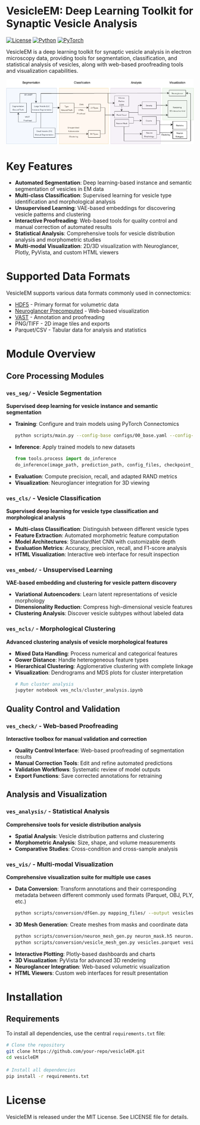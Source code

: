 # VesicleEM: Deep Learning Toolkit for Synaptic Vesicle Analysis

[![License](https://img.shields.io/badge/License-MIT-blue.svg)](https://opensource.org/licenses/MIT)
[![Python](https://img.shields.io/badge/Python-3.8%2B-blue.svg)](https://www.python.org/)
[![PyTorch](https://img.shields.io/badge/PyTorch-1.10%2B-red.svg)](https://pytorch.org/)

VesicleEM is a deep learning toolkit for synaptic vesicle analysis in electron microscopy data, providing tools for segmentation, classification, and statistical analysis of vesicles, along with web-based proofreading tools and visualization capabilities.

![Workflow Overview](flowchart.png)

# Key Features

- **Automated Segmentation**: Deep learning-based instance and semantic segmentation of vesicles in EM data
- **Multi-class Classification**: Supervised learning for vesicle type identification and morphological analysis
- **Unsupervised Learning**: VAE-based embeddings for discovering vesicle patterns and clustering
- **Interactive Proofreading**: Web-based tools for quality control and manual correction of automated results
- **Statistical Analysis**: Comprehensive tools for vesicle distribution analysis and morphometric studies
- **Multi-modal Visualization**: 2D/3D visualization with Neuroglancer, Plotly, PyVista, and custom HTML viewers

# Supported Data Formats

VesicleEM supports various data formats commonly used in connectomics:

- [HDF5](https://www.hdfgroup.org/solutions/hdf5/) - Primary format for volumetric data
- [Neuroglancer Precomputed](https://github.com/google/neuroglancer/tree/master/src/datasource/precomputed) - Web-based visualization
- [VAST](https://lichtman.rc.fas.harvard.edu/vast/) - Annotation and proofreading
- PNG/TIFF - 2D image tiles and exports
- Parquet/CSV - Tabular data for analysis and statistics

# Module Overview

## Core Processing Modules

### `ves_seg/` - Vesicle Segmentation
**Supervised deep learning for vesicle instance and semantic segmentation**

- **Training**: Configure and train models using PyTorch Connectomics
  ```bash
  python scripts/main.py --config-base configs/00_base.yaml --config-file configs/bcd_config.yaml
  ```
- **Inference**: Apply trained models to new datasets
  ```python
  from tools.process import do_inference
  do_inference(image_path, prediction_path, config_files, checkpoint_path)
  ```
- **Evaluation**: Compute precision, recall, and adapted RAND metrics
- **Visualization**: Neuroglancer integration for 3D viewing

### `ves_cls/` - Vesicle Classification
**Supervised deep learning for vesicle type classification and morphological analysis**

- **Multi-class Classification**: Distinguish between different vesicle types
- **Feature Extraction**: Automated morphometric feature computation
- **Model Architectures**: StandardNet CNN with customizable depth
- **Evaluation Metrics**: Accuracy, precision, recall, and F1-score analysis
- **HTML Visualization**: Interactive web interface for result inspection

### `ves_embed/` - Unsupervised Learning
**VAE-based embedding and clustering for vesicle pattern discovery**

- **Variational Autoencoders**: Learn latent representations of vesicle morphology
- **Dimensionality Reduction**: Compress high-dimensional vesicle features
- **Clustering Analysis**: Discover vesicle subtypes without labeled data

### `ves_ncls/` - Morphological Clustering
**Advanced clustering analysis of vesicle morphological features**

- **Mixed Data Handling**: Process numerical and categorical features
- **Gower Distance**: Handle heterogeneous feature types
- **Hierarchical Clustering**: Agglomerative clustering with complete linkage
- **Visualization**: Dendrograms and MDS plots for cluster interpretation
  ```python
  # Run cluster analysis
  jupyter notebook ves_ncls/cluster_analysis.ipynb
  ```

## Quality Control and Validation

### `ves_check/` - Web-based Proofreading
**Interactive toolbox for manual validation and correction**

- **Quality Control Interface**: Web-based proofreading of segmentation results
- **Manual Correction Tools**: Edit and refine automated predictions
- **Validation Workflows**: Systematic review of model outputs
- **Export Functions**: Save corrected annotations for retraining

## Analysis and Visualization

### `ves_analysis/` - Statistical Analysis
**Comprehensive tools for vesicle distribution analysis**

- **Spatial Analysis**: Vesicle distribution patterns and clustering
- **Morphometric Analysis**: Size, shape, and volume measurements
- **Comparative Studies**: Cross-condition and cross-sample analysis

### `ves_vis/` - Multi-modal Visualization
**Comprehensive visualization suite for multiple use cases**

- **Data Conversion**: Transform annotations and their corresponding metadata between different commonly used formats (Parquet, OBJ, PLY, etc.)
  ```bash
  python scripts/conversion/dfGen.py mapping_files/ --output vesicles.parquet
  ```
- **3D Mesh Generation**: Create meshes from masks and coordinate data
  ```bash
  python scripts/conversion/neuron_mesh_gen.py neuron_mask.h5 neuron.obj
  python scripts/conversion/vesicle_mesh_gen.py vesicles.parquet vesicles.obj
  ```
- **Interactive Plotting**: Plotly-based dashboards and charts
- **3D Visualization**: PyVista for advanced 3D rendering
- **Neuroglancer Integration**: Web-based volumetric visualization
- **HTML Viewers**: Custom web interfaces for result presentation

# Installation

## Requirements

To install all dependencies, use the central `requirements.txt` file:

```bash
# Clone the repository
git clone https://github.com/your-repo/vesicleEM.git
cd vesicleEM

# Install all dependencies
pip install -r requirements.txt
```

# License

VesicleEM is released under the MIT License. See LICENSE file for details.
